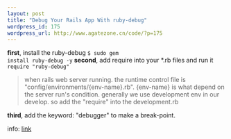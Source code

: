 ```yaml
--- 
layout: post
title: "Debug Your Rails App With ruby-debug"
wordpress_id: 175
wordpress_url: http://www.agatezone.cn/code/?p=175
---
```

<strong>first</strong>, install the ruby-debug
<code>$ sudo gem install ruby-debug -y</code>
<strong>second</strong>, add require into your *.rb files and run it
<code>require "ruby-debug"</code>
<blockquote>when rails web server running. the runtime control file is "config/environments/{env-name}.rb". {env-name} is what depend on the server run's condition. generally we use development env in our develop. so add the "require" into the development.rb</blockquote>
<strong>third</strong>, add the keyword: "debugger" to make a break-point.

info: <a href="http://www.sitepoint.com/article/debug-rails-app-ruby-debug">link</a>
